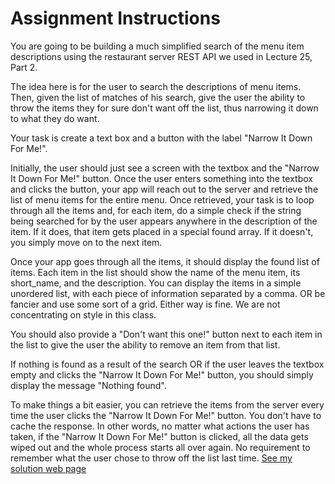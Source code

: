 # Assignment Instructions

You are going to be building a much simplified search of the menu item descriptions using the restaurant server REST API we used in Lecture 25, Part 2.

The idea here is for the user to search the descriptions of menu items. Then, given the list of matches of his search, give the user the ability to throw the items they for sure don't want off the list, thus narrowing it down to what they do want.

Your task is create a text box and a button with the label "Narrow It Down For Me!".

Initially, the user should just see a screen with the textbox and the "Narrow It Down For Me!" button. Once the user enters something into the textbox and clicks the button, your app will reach out to the server and retrieve the list of menu items for the entire menu. Once retrieved, your task is to loop through all the items and, for each item, do a simple check if the string being searched for by the user appears anywhere in the description of the item. If it does, that item gets placed in a special found array. If it doesn't, you simply move on to the next item.

Once your app goes through all the items, it should display the found list of items. Each item in the list should show the name of the menu item, its short_name, and the description. You can display the items in a simple unordered list, with each piece of information separated by a comma. OR be fancier and use some sort of a grid. Either way is fine. We are not concentrating on style in this class.

You should also provide a "Don't want this one!" button next to each item in the list to give the user the ability to remove an item from that list.

If nothing is found as a result of the search OR if the user leaves the textbox empty and clicks the "Narrow It Down For Me!" button, you should simply display the message "Nothing found".

To make things a bit easier, you can retrieve the items from the server every time the user clicks the "Narrow It Down For Me!" button. You don't have to cache the response. In other words, no matter what actions the user has taken, if the "Narrow It Down For Me!" button is clicked, all the data gets wiped out and the whole process starts all over again. No requirement to remember what the user chose to throw off the list last time.
[See my solution web page](https://realmawais.github.io/module3-solution/)
